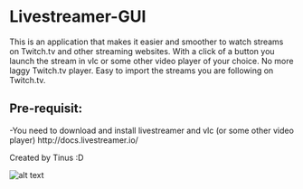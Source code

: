 <h1>Livestreamer-GUI</h1>
This is an application that makes it easier and smoother to watch streams on Twitch.tv and other streaming websites.  
With a click of a button  you launch the stream in vlc or some other video player of your choice.  
No more laggy Twitch.tv player.  
Easy to import the streams you are following on Twitch.tv.  

<h2>Pre-requisit:  </h2>
-You need to download and install livestreamer and vlc (or some other video player) http://docs.livestreamer.io/  


Created by Tinus :D  

![alt text](https://i.imgur.com/o8ol6Tn.png "This is how the application looks like!")
